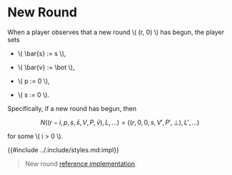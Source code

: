 # New Round

When a player observes that a new round \\( (r, 0) \\) has begun, the player
sets

- \\( \bar{s} := s \\),

- \\( \bar{v} := \bot \\),

- \\( p := 0 \\),

- \\( s := 0 \\).

Specifically, if a new round has begun, then

$$
N((r-i, p, s, \bar{s}, V, P, \bar{v}), L, \ldots)
= ((r, 0, 0, s, V', P', \bot), L', \ldots)
$$

for some \\( i > 0 \\).

{{#include ../.include/styles.md:impl}}
> New round [reference implementation](https://github.com/algorand/go-algorand/blob/b6e5bcadf0ad3861d4805c51cbf3f695c38a93b7/agreement/player.go#L454).